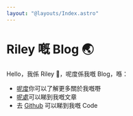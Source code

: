 ```yaml
---
layout: "@layouts/Index.astro"
---
```


# Riley 嘅 Blog 🌏

Hello，我係 Riley 👋，呢度係我嘅 Blog，喺：

- [呢度](/about-me)你可以了解更多關於我嘅嘢
- [呢處](/articles)可以睇到我嘅文章
- 去 [Github](https://github.com/tkngaejcpi) 可以睇到我嘅 Code
